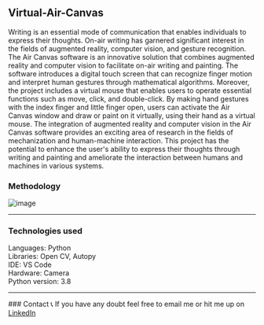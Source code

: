 ## Virtual-Air-Canvas
Writing is an essential mode of communication that enables individuals to express their thoughts. On-air writing has garnered significant interest in the fields of augmented reality, computer vision, and gesture recognition. The Air Canvas software is an innovative solution that combines augmented reality and computer vision to facilitate on-air writing and painting. The software introduces a digital touch screen that can recognize finger motion and interpret human gestures through mathematical algorithms. Moreover, the project includes a virtual mouse that enables users to operate essential functions such as move, click, and double-click. By making hand gestures with the index finger and little finger open, users can activate the Air Canvas window and draw or paint on it virtually, using their hand as a virtual mouse. The integration of augmented reality and computer vision in the Air Canvas software provides an exciting area of research in the fields of mechanization and human-machine interaction. This project has the potential to enhance the user's ability to express their thoughts through writing and painting and ameliorate the interaction between humans and machines in various systems.


### Methodology
![image](https://user-images.githubusercontent.com/68593617/231810459-7e7a0c60-5eb3-4537-b220-73aebb2934ad.png)

<hr>

### Technologies used

Languages: Python <br>
Libraries: Open CV, Autopy<br>
IDE: VS Code<br>
Hardware: Camera<br>
Python version: 3.8<br>

<hr>
### Contact 📞
If you have any doubt feel free to email me or hit me up on <a href="https://www.linkedin.com/in/chebrolu-tejaswi/">LinkedIn</a>
